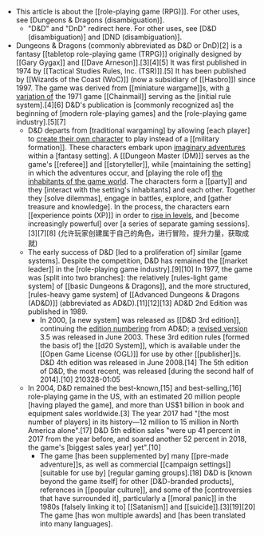 - This article is about the [[role-playing game (RPG)]]. For other uses, see [Dungeons & Dragons (disambiguation)].
    - "D&D" and "DnD" redirect here. For other uses, see [D&D (disambiguation)] and [DND (disambiguation)].
- Dungeons & Dragons (commonly abbreviated as D&D or DnD)[2] is a fantasy [[tabletop role-playing game (TRPG)]] originally designed by [[Gary Gygax]] and [[Dave Arneson]].[3][4][5] It was first published in 1974 by [[Tactical Studies Rules, Inc. (TSR)]].[5] It has been published by [[Wizards of the Coast (WoC)]] (now a subsidiary of [[Hasbro]]) since 1997. The game was derived from [[miniature wargame]]s, with [a variation of](((tTwggwDIq))) the 1971 game [[Chainmail]] serving as the [initial rule system].[4][6] D&D's publication is [commonly recognized as] the beginning of [modern role-playing games] and the [role-playing game industry].[5][7]
    - D&D departs from [traditional wargaming] by allowing [each player] to [create their own character](((OiSn80n0U))) to play instead of a [[military formation]]. These characters embark upon [imaginary adventures](((VWTo127ui))) within a [fantasy setting]. A [[Dungeon Master (DM)]] serves as the game's [[referee]] and [[storyteller]], while [maintaining the setting] in which the adventures occur, and [playing the role of] [the inhabitants of the game world](((_u6WdhdH8))). The characters form a [[party]] and they [interact with the setting's inhabitants] and each other. Together they [solve dilemmas], engage in battles, explore, and [gather treasure and knowledge]. In the process, the characters earn [[experience points (XP)]] in order to [rise in levels](((5bc3frJUE))), and [become increasingly powerful] over [a series of separate gaming sessions].[3][7][8]
(允许玩家创建属于自己的角色，进行冒险，提升力量，获取成就)
    - The early success of D&D [led to a proliferation of] similar [game systems]. Despite the competition, D&D has remained the [[market leader]] in the [role-playing game industry].[9][10] In 1977, the game was [split into two branches]: the relatively [rules-light game system] of [[basic Dungeons & Dragons]], and the more structured, [rules-heavy game system] of [[Advanced Dungeons & Dragons (AD&D)]] (abbreviated as AD&D).[11][12][13] AD&D 2nd Edition was published in 1989. 
        - In 2000, [a new system] was released as [[D&D 3rd edition]], continuing the [edition numbering](((N-ri3DzGb))) from AD&D; a [revised version](((lxcg71483))) 3.5 was released in June 2003. These 3rd edition rules [formed the basis of] the [[d20 System]], which is available under the [[Open Game License (OGL)]] for use by other [[publisher]]s. D&D 4th edition was released in June 2008.[14] The 5th edition of D&D, the most recent, was released [during the second half of 2014].[10]
210328-01:05
    - In 2004, D&D remained the best-known,[15] and best-selling,[16] role-playing game in the US, with an estimated 20 million people [having played the game], and more than US$1 billion in book and equipment sales worldwide.[3] The year 2017 had "[the most number of players] in its history—12 million to 15 million in North America alone".[17] D&D 5th edition sales "were up 41 percent in 2017 from the year before, and soared another 52 percent in 2018, the game's [biggest sales year] yet".[10] 
        - The game [has been supplemented by] many [[pre-made adventure]]s, as well as commercial [[campaign settings]] [suitable for use by] [regular gaming groups].[18] D&D is [known beyond the game itself] for other [D&D-branded products], references in [[popular culture]], and some of the [controversies that have surrounded it], particularly a [[moral panic]] in the 1980s [falsely linking it to] [[Satanism]] and [[suicide]].[3][19][20] The game [has won multiple awards] and [has been translated into many languages].
